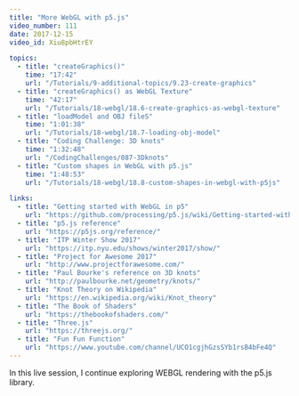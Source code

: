 ```yaml
---
title: "More WebGL with p5.js"
video_number: 111
date: 2017-12-15
video_id: Xiu8pbHtrEY

topics:
  - title: "createGraphics()"
    time: "17:42"
    url: "/Tutorials/9-additional-topics/9.23-create-graphics"
  - title: "createGraphics() as WebGL Texture"
    time: "42:17"
    url: "/Tutorials/18-webgl/18.6-create-graphics-as-webgl-texture"
  - title: "loadModel and OBJ fileS"
    time: "1:01:38"
    url: "/Tutorials/18-webgl/18.7-loading-obj-model"
  - title: "Coding Challenge: 3D knots"
    time: "1:32:48"
    url: "/CodingChallenges/087-3Dknots" 
  - title: "Custom shapes in WebGL with p5.js"
    time: "1:48:53"
    url: "/Tutorials/18-webgl/18.8-custom-shapes-in-webgl-with-p5js" 

links:
  - title: "Getting started with WebGL in p5"
    url: "https://github.com/processing/p5.js/wiki/Getting-started-with-WebGL-in-p5"
  - title: "p5.js reference"
    url: "https://p5js.org/reference/"
  - title: "ITP Winter Show 2017"
    url: "https://itp.nyu.edu/shows/winter2017/show/"
  - title: "Project for Awesome 2017"
    url: "http://www.projectforawesome.com/"
  - title: "Paul Bourke's reference on 3D knots"
    url: "http://paulbourke.net/geometry/knots/"
  - title: "Knot Theory on Wikipedia"
    url: "https://en.wikipedia.org/wiki/Knot_theory"
  - title: "The Book of Shaders"
    url: "https://thebookofshaders.com/"
  - title: "Three.js"
    url: "https://threejs.org/"
  - title: "Fun Fun Function"
    url: "https://www.youtube.com/channel/UCO1cgjhGzsSYb1rsB4bFe4Q"
---
```

In this live session, I continue exploring WEBGL rendering with the p5.js library.

